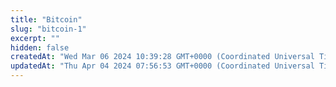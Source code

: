 ```yaml
---
title: "Bitcoin"
slug: "bitcoin-1"
excerpt: ""
hidden: false
createdAt: "Wed Mar 06 2024 10:39:28 GMT+0000 (Coordinated Universal Time)"
updatedAt: "Thu Apr 04 2024 07:56:53 GMT+0000 (Coordinated Universal Time)"
---
```

